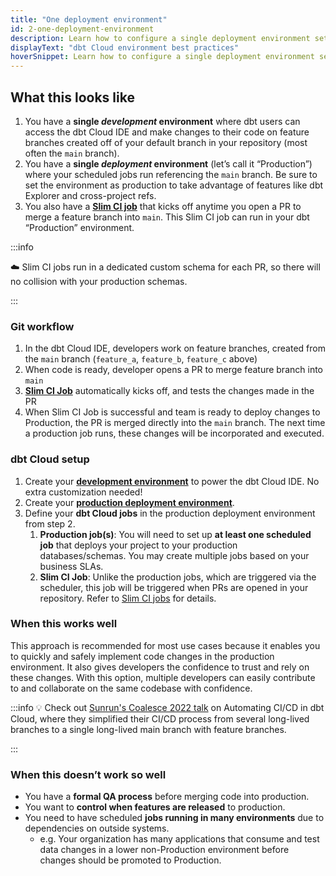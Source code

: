```yaml
---
title: "One deployment environment"
id: 2-one-deployment-environment
description: Learn how to configure a single deployment environment setup in dbt Cloud.
displayText: "dbt Cloud environment best practices"
hoverSnippet: Learn how to configure a single deployment environment setup in dbt Cloud.
---
```




## What this looks like

1. You have a **single *development* environment** where dbt users can access the dbt Cloud IDE and make changes to their code on feature branches created off of your default branch in your repository (most often the `main` branch).
2. You have a **single *deployment* environment** (let’s call it “Production”) where your scheduled jobs run referencing the `main` branch. Be sure to set the environment as production to take advantage of features like dbt Explorer and cross-project refs. 
3. You also have a [**Slim CI job**](/docs/deploy/continuous-integration) that kicks off anytime you open a PR to merge a feature branch into `main`. This Slim CI job can run in your dbt “Production” environment.

:::info

☁️ Slim CI jobs run in a dedicated custom schema for each PR, so there will no collision with your production schemas.

:::

<Lightbox src="/img/guides/best-practices/environment-setup/one-deployment-table.png" title="Table of basic setup for one deployment environment" />

### Git workflow

<Lightbox src="/img/guides/best-practices/environment-setup/one-branch-git.png" title="git flow diagram for one deployment environment" />


1. In the dbt Cloud IDE, developers work on feature branches, created from the `main` branch (`feature_a`, `feature_b`, `feature_c` above)
2. When code is ready, developer opens a PR to merge feature branch into `main`
3. [**Slim CI Job**](/docs/deploy/continuous-integration) automatically kicks off, and tests the changes made in the PR
4. When Slim CI Job is successful and team is ready to deploy changes to Production, the PR is merged directly into the `main` branch. The next time a production job runs, these changes will be incorporated and executed.

### dbt Cloud setup 

1. Create your [**development environment**](/docs/dbt-cloud-environments) to power the dbt Cloud IDE. No extra customization needed!
2. Create your **[production deployment environment](/docs/deploy/deploy-environments)**.
3. Define your **dbt Cloud jobs** in the production deployment environment from step 2.
    1. **Production job(s)**: You will need to set up **at least one scheduled job** that deploys your project to your production databases/schemas. You may create multiple jobs based on your business SLAs.
    2. **Slim CI Job**: Unlike the production jobs, which are triggered via the scheduler, this job will be triggered when PRs are opened in your repository. Refer to [Slim CI jobs](/docs/deploy/slim-ci-jobs) for details.


### When this works well

This approach is recommended for most use cases because it enables you to quickly and safely implement code changes in the production environment. It also gives developers the confidence to trust and rely on these changes. With this option, multiple developers can easily contribute to and collaborate on the same codebase with confidence.

:::info
💡 Check out [Sunrun's Coalesce 2022 talk](https://www.youtube.com/watch?v=vmBAO2XN-fM) on Automating CI/CD in dbt Cloud, where they simplified their CI/CD process from several long-lived branches to a single long-lived main branch with feature branches.

:::

### When this doesn’t work so well

- You have a **formal QA process** before merging code into production.
- You want to **control when features are released** to production.
- You need to have scheduled **jobs running in many environments** due to dependencies on outside systems.
  - e.g. Your organization has many applications that consume and test data changes in a lower non-Production environment before changes should be promoted to Production.
